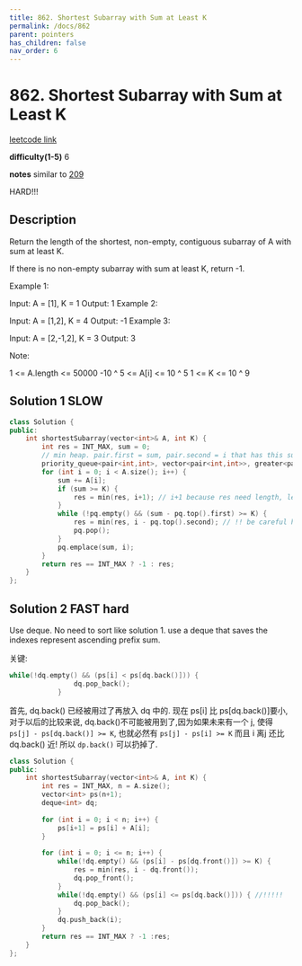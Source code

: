 ```yaml
---
title: 862. Shortest Subarray with Sum at Least K
permalink: /docs/862
parent: pointers
has_children: false
nav_order: 6
---
```

# 862. Shortest Subarray with Sum at Least K
[leetcode link](https://leetcode.com/problems/shortest-subarray-with-sum-at-least-k/)

**difficulty(1-5)** 
6

**notes**
similar to [209](/docs/209)

HARD!!!

## Description
Return the length of the shortest, non-empty, contiguous subarray of A with sum at least K.

If there is no non-empty subarray with sum at least K, return -1.

 

Example 1:

Input: A = [1], K = 1
Output: 1
Example 2:

Input: A = [1,2], K = 4
Output: -1
Example 3:

Input: A = [2,-1,2], K = 3
Output: 3
 

Note:

1 <= A.length <= 50000
-10 ^ 5 <= A[i] <= 10 ^ 5
1 <= K <= 10 ^ 9


## Solution 1 SLOW
```c++
class Solution {
public:
    int shortestSubarray(vector<int>& A, int K) {
        int res = INT_MAX, sum = 0;
        // min heap. pair.first = sum, pair.second = i that has this sum from 0~i
        priority_queue<pair<int,int>, vector<pair<int,int>>, greater<pair<int,int>>> pq;
        for (int i = 0; i < A.size(); i++) {
            sum += A[i];
            if (sum >= K) {
                res = min(res, i+1); // i+1 because res need length, length here is from index 0 to index i -> i+1
            }
            while (!pq.empty() && (sum - pq.top().first) >= K) {
                res = min(res, i - pq.top().second); // !! be careful here to calculate len!!!
                pq.pop();
            }
            pq.emplace(sum, i);
        }
        return res == INT_MAX ? -1 : res;
    }
};
```

## Solution 2 FAST hard
Use deque. No need to sort like solution 1.
use a deque that saves the indexes represent ascending prefix sum.

关键:
```c++
while(!dq.empty() && (ps[i] < ps[dq.back()])) {
                dq.pop_back();
            }
```
首先, dq.back() 已经被用过了再放入 dq 中的. 现在 ps[i] 比 ps[dq.back()]要小, 对于以后的比较来说,
dq.back()不可能被用到了,因为如果未来有一个 j, 使得 `ps[j] - ps[dq.back()] >= K`, 也就必然有
`ps[j] - ps[i] >= K` 而且 i 离j 还比 dq.back() 近! 所以 `dp.back()` 可以扔掉了.

```c++
class Solution {
public:
    int shortestSubarray(vector<int>& A, int K) {
        int res = INT_MAX, n = A.size();
        vector<int> ps(n+1);
        deque<int> dq;
        
        for (int i = 0; i < n; i++) {
            ps[i+1] = ps[i] + A[i];
        }
        
        for (int i = 0; i <= n; i++) {
            while(!dq.empty() && (ps[i] - ps[dq.front()]) >= K) {
                res = min(res, i - dq.front());
                dq.pop_front();
            }
            while(!dq.empty() && (ps[i] <= ps[dq.back()])) { //!!!!!
                dq.pop_back();
            }
            dq.push_back(i);
        }
        return res == INT_MAX ? -1 :res;
    }
};
```

<!-- 
Default label
{: .label }

Blue label
{: .label .label-blue }

Stable
{: .label .label-green }

New release
{: .label .label-purple }

Coming soon
{: .label .label-yellow }

Deprecated
{: .label .label-red } -->
